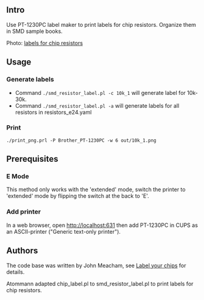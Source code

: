 ## Intro

Use PT-1230PC label maker to print labels for chip resistors. Organize them in SMD sample books.

Photo: [labels for chip resistors](https://www.flickr.com/photos/atommann/15682989689/)

## Usage

### Generate labels

* Command `./smd_resistor_label.pl -c 10k_1` will generate label for 10k-30k.
* Command `./smd_resistor_label.pl -a` will generate labels for all resistors in resistors_e24.yaml

### Print

`./print_png.prl -P Brother_PT-1230PC -w 6 out/10k_1.png`

## Prerequisites

### E Mode

This method only works with the 'extended' mode, switch the printer to 'extended' mode by flipping the switch at the back to 'E'.

### Add printer

In a web browser, open [http://localhost:631](http://localhost:631/) then add PT-1230PC in CUPS as an ASCII-printer ("Generic text-only printer").


## Authors

The code base was written by John Meacham, see [Label your chips](http://notanumber.net/archives/83/label-your-chips) for details.

Atommann adapted chip_label.pl to smd_resistor_label.pl to print labels for chip resistors.

